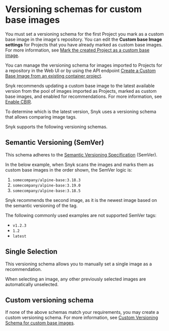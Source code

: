 # Versioning schemas for custom base images

You must set a versioning schema for the first Project you mark as a custom base image in the image's repository. You can edit the **Custom base Image settings** for Projects that you have already marked as custom base images. For more information, see [Mark the created Project as a custom base image](./#mark-the-created-project-as-a-custom-base-image).

You can manage the versioning schema for images imported to Projects for a repository in the Web UI  or by using the API endpoint [Create a Custom Base Image from an existing container project](../../../../snyk-api/reference/custom-base-images.md#custom_base_images).

Snyk recommends updating a custom base image to the latest available version from the pool of images imported as Projects, marked as custom base images, and enabled for recommendations. For more information, see [Enable CBIR](./#enable-cbir).

To determine which is the latest version, Snyk uses a versioning schema that allows comparing image tags.

Snyk supports the following versioning schemas.

## Semantic Versioning (SemVer)

This schema adheres to the [Semantic Versioning Specification](https://semver.org/) (SemVer).

In the below example, when Snyk scans the images and marks them as custom base images in the order shown, the SemVer logic is:

1. `somecompany/alpine-base:3.18.3`
2. `somecompany/alpine-base:3.19.0`
3. `somecompany/alpine-base:3.18.5`

Snyk recommends the second image, as it is the newest image based on the semantic versioning of the tag.

The following commonly used examples are not supported SemVer tags:

* `v1.2.3`
* `1.2`
* `latest`

## Single Selection

This versioning schema allows you to manually set a single image as a recommendation.

When selecting an image, any other previously selected images are automatically unselected.

## Custom versioning schema

If none of the above schemas match your requirements, you may create a custom versioning schema. For more information, see [Custom Versioning Schema for custom base images](custom-versioning-schema-for-custom-base-images.md).
